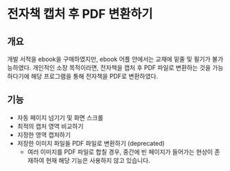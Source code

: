 # 전자책 캡처 후 PDF 변환하기



## 개요

개발 서적을 ebook을 구매하였지만, ebook 어플 안에서는 교재에 밑줄 및 필기가 불가능하였다. 개인적인 소장 목적이라면, 전자책을 캡처 후 PDF 파일로 변환하는 것을 가능하다기에 해당 프로그램을 통해 전자책을 PDF로 변환하였다.



## 기능

- 자동 페이지 넘기기 및 화면 스크롤
- 최적의 캡처 영역 비교하기
- 지정한 영역 캡처하기
- 저장한 이미지 파일들 PDF 파일로 변환하기 (deprecated)
  - 여러 이미지를 PDF 파일로 합칠 경우, 중간에 빈 페이지가 들어가는 현상이 존재하여 현재 해당 기능은 사용하지 않고 있습니다.

